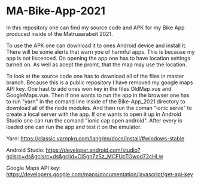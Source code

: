 # MA-Bike-App-2021
In this repository one can find my source code and APK for my Bike App produced inside of the Matruaarabeit 2021.

To use the APK one can download it to ones Android device and install it. There will be some alerts that warn you of harmful apps. This is because my app is not liscenced. On opening the app one has to have location settings turned on. As well as acept the promt, that the map may use the location.

To look at the source code one has to download all of the files in master branch. Because this is a public repository I have removed my google maps API key. One hast to add ones won key in the files OldMap.vue and GoogleMaps.vue. 
Then if one wants to run the app in the browser one has to run "yarn" in the comand line inside of the Bike-App_2021 directory to download all of the node modules. And then run the coman "ionic serve" to create a local server with the app. 
If one wants to open it up in Android Studio one can run the comand "ionic cap open android". After every is loaded one can run the app and test it on the emulator. 

Yarn: https://classic.yarnpkg.com/lang/en/docs/install/#windows-stable

Android Studio: https://developer.android.com/studio?gclsrc=ds&gclsrc=ds&gclid=CISgn7zSz_MCFUcTGwod72cHLw


Google Maps API key: https://developers.google.com/maps/documentation/javascript/get-api-key

